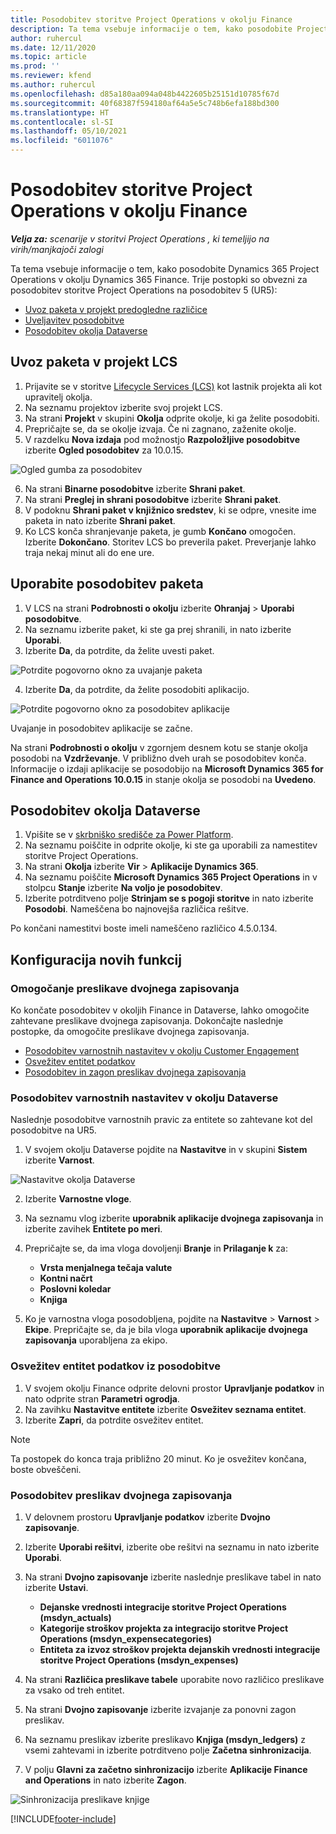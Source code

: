 ```yaml
---
title: Posodobitev storitve Project Operations v okolju Finance
description: Ta tema vsebuje informacije o tem, kako posodobite Project Operations v okolju Dynamics 365 Finance.
author: ruhercul
ms.date: 12/11/2020
ms.topic: article
ms.prod: ''
ms.reviewer: kfend
ms.author: ruhercul
ms.openlocfilehash: d85a180aa094a048b4422605b25151d10785f67d
ms.sourcegitcommit: 40f68387f594180af64a5e5c748b6efa188bd300
ms.translationtype: HT
ms.contentlocale: sl-SI
ms.lasthandoff: 05/10/2021
ms.locfileid: "6011076"
---
```

# <a name="update-project-operations-in-your-finance-environment"></a>Posodobitev storitve Project Operations v okolju Finance

_**Velja za:** scenarije v storitvi Project Operations , ki temeljijo na virih/manjkajoči zalogi_


Ta tema vsebuje informacije o tem, kako posodobite Dynamics 365 Project Operations v okolju Dynamics 365 Finance. Trije postopki so obvezni za posodobitev storitve Project Operations na posodobitev 5 (UR5):

- [Uvoz paketa v projekt predogledne različice](#import)
- [Uveljavitev posodobitve](#apply)
- [Posodobitev okolja Dataverse](#update)

## <a name="import-the-package-into-your-lcs-project"></a><a name="import"></a>Uvoz paketa v projekt LCS

1. Prijavite se v storitve [Lifecycle Services (LCS)](https://lcs.dynamics.com/) kot lastnik projekta ali kot upravitelj okolja.
2. Na seznamu projektov izberite svoj projekt LCS.
3. Na strani **Projekt** v skupini **Okolja** odprite okolje, ki ga želite posodobiti.
4. Prepričajte se, da se okolje izvaja. Če ni zagnano, zaženite okolje.
5. V razdelku **Nova izdaja** pod možnostjo **Razpoložljive posodobitve** izberite **Ogled posodobitev** za 10.0.15.

![Ogled gumba za posodobitev](media/view-update.png)

6. Na strani **Binarne posodobitve** izberite **Shrani paket**.
7. Na strani **Preglej in shrani posodobitve** izberite **Shrani paket**.
8. V podoknu **Shrani paket v knjižnico sredstev**, ki se odpre, vnesite ime paketa in nato izberite **Shrani paket**.
9. Ko LCS konča shranjevanje paketa, je gumb **Končano** omogočen. Izberite **Dokončano**. Storitev LCS bo preverila paket. Preverjanje lahko traja nekaj minut ali do ene ure.


## <a name="apply-the-package-update"></a><a name="apply"></a>Uporabite posodobitev paketa

1. V LCS na strani **Podrobnosti o okolju** izberite **Ohranjaj** > **Uporabi posodobitve**.
2. Na seznamu izberite paket, ki ste ga prej shranili, in nato izberite **Uporabi**.
3. Izberite **Da**, da potrdite, da želite uvesti paket.

![Potrdite pogovorno okno za uvajanje paketa](media/confirm-package-deployment.png)

4. Izberite **Da**, da potrdite, da želite posodobiti aplikacijo.

![Potrdite pogovorno okno za posodobitev aplikacije](media/confirm-application-update.png)

Uvajanje in posodobitev aplikacije se začne. 

Na strani **Podrobnosti o okolju** v zgornjem desnem kotu se stanje okolja posodobi na **Vzdrževanje**. V približno dveh urah se posodobitev konča. Informacije o izdaji aplikacije se posodobijo na **Microsoft Dynamics 365 for Finance and Operations 10.0.15** in stanje okolja se posodobi na **Uvedeno**.


## <a name="update-your-dataverse-environment"></a><a name="update"></a>Posodobitev okolja Dataverse

1. Vpišite se v [skrbniško središče za Power Platform](https://admin.powerplatform.com/).
2. Na seznamu poiščite in odprite okolje, ki ste ga uporabili za namestitev storitve Project Operations.
3. Na strani **Okolja** izberite **Vir** > **Aplikacije Dynamics 365**.
4. Na seznamu poiščite **Microsoft Dynamics 365 Project Operations** in v stolpcu **Stanje** izberite **Na voljo je posodobitev**.
5. Izberite potrditveno polje **Strinjam se s pogoji storitve** in nato izberite **Posodobi**. Nameščena bo najnovejša različica rešitve.

Po končani namestitvi boste imeli nameščeno različico 4.5.0.134.

## <a name="configure-new-features"></a>Konfiguracija novih funkcij

### <a name="enable-dual-write-mapping"></a>Omogočanje preslikave dvojnega zapisovanja

Ko končate posodobitev v okoljih Finance in Dataverse, lahko omogočite zahtevane preslikave dvojnega zapisovanja. Dokončajte naslednje postopke, da omogočite preslikave dvojnega zapisovanja.

- [Posodobitev varnostnih nastavitev v okolju Customer Engagement](#security)
- [Osvežitev entitet podatkov](#refresh)
- [Posodobitev in zagon preslikav dvojnega zapisovanja](#run)

### <a name="update-security-settings-on-the-dataverse-environment"></a><a name="security"></a>Posodobitev varnostnih nastavitev v okolju Dataverse

Naslednje posodobitve varnostnih pravic za entitete so zahtevane kot del posodobitve na UR5.

1. V svojem okolju Dataverse pojdite na **Nastavitve** in v skupini **Sistem** izberite **Varnost**.

![Nastavitve okolja Dataverse](media/Picture21.png)

2. Izberite **Varnostne vloge**.
3. Na seznamu vlog izberite **uporabnik aplikacije dvojnega zapisovanja** in izberite zavihek **Entitete po meri**. 
4. Prepričajte se, da ima vloga dovoljenji **Branje** in **Prilaganje k** za:

      - **Vrsta menjalnega tečaja valute**
      - **Kontni načrt** 
      - **Poslovni koledar** 
      - **Knjiga**

5. Ko je varnostna vloga posodobljena, pojdite na **Nastavitve** > **Varnost** > **Ekipe**. Prepričajte se, da je bila vloga **uporabnik aplikacije dvojnega zapisovanja** uporabljena za ekipo. 

### <a name="refresh-data-entities-from-the-update"></a><a name="refresh"></a>Osvežitev entitet podatkov iz posodobitve

1. V svojem okolju Finance odprite delovni prostor **Upravljanje podatkov** in nato odprite stran **Parametri ogrodja**.
2. Na zavihku **Nastavitve entitete** izberite **Osvežitev seznama entitet**.
3. Izberite **Zapri**, da potrdite osvežitev entitet.

 > [!NOTE]
 > Ta postopek do konca traja približno 20 minut. Ko je osvežitev končana, boste obveščeni.

### <a name="update-dual-write-mappings"></a><a name="run"></a>Posodobitev preslikav dvojnega zapisovanja

1. V delovnem prostoru **Upravljanje podatkov** izberite **Dvojno zapisovanje**.
2. Izberite **Uporabi rešitvi**, izberite obe rešitvi na seznamu in nato izberite **Uporabi**.
3. Na strani **Dvojno zapisovanje** izberite naslednje preslikave tabel in nato izberite **Ustavi**.

    - **Dejanske vrednosti integracije storitve Project Operations (msdyn_actuals)**
    - **Kategorije stroškov projekta za integracijo storitve Project Operations (msdyn_expensecategories)**
    - **Entiteta za izvoz stroškov projekta dejanskih vrednosti integracije storitve Project Operations (msdyn_expenses)**

4. Na strani **Različica preslikave tabele** uporabite novo različico preslikave za vsako od treh entitet.
5. Na strani **Dvojno zapisovanje** izberite izvajanje za ponovni zagon preslikav.
6. Na seznamu preslikav izberite preslikavo **Knjiga (msdyn_ledgers)** z vsemi zahtevami in izberite potrditveno polje **Začetna sinhronizacija**. 
7. V polju **Glavni za začetno sinhronizacijo** izberite **Aplikacije Finance and Operations** in nato izberite **Zagon**.
 
 ![Sinhronizacija preslikave knjige](media/DW6.png)
 


[!INCLUDE[footer-include](../includes/footer-banner.md)]